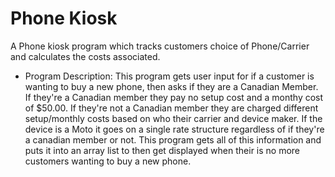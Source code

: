 # Phone Kiosk
A Phone kiosk program which tracks customers choice of Phone/Carrier and calculates the costs associated.
 * Program Description:
 This program gets user input for if a customer is wanting to buy a new  phone, then asks if they are a Canadian
 Member. If they're a Canadian member they pay no setup cost and a monthy cost of $50.00. If they're not a Canadian
 member they are charged different setup/monthly costs based on who their carrier and device maker. If the device is a
 Moto it goes on a single rate structure regardless of if they're a canadian member or not. This program gets all of
 this information and puts it into an array list to then get displayed when their is no more customers wanting
 to buy a new phone.
